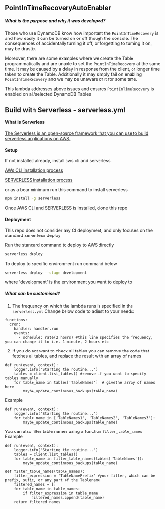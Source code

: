 <!--
title: 'PointInTimeRecoveryAutoEnabler'
description: 'This lambda ensures point in time recovery is enabled on all DynamoDB tales'
layout: Doc
framework: v1
platform: AWS
language: Python
authorLink: 'https://github.com/sylvekk'
authorName: 'Sylwester Karwacki'
authorAvatar: 'https://en.gravatar.com/userimage/151138712/3517d1908c28e1b26b2d3cb723921630.jpeg'
-->
## PointInTimeRecoveryAutoEnabler

##### What is the purpose and why it was developed?
Those who use DynamoDB know how important the ```PointInTimeRecovery``` 
is and how easily it can be turned on or off though the console. The consequences of accidentally turning it off, 
or forgetting to turning it on, may be drastic. 

Moreover, there are some examples where we create the Table programmatically and are unable to set the ```PointInTimeRecovery``` at the same time.
It may be caused by a delay in response from the client, or longer time taken to create the Table. 
Additionally it may simply fail on enabling ```PointInTimeRecovery``` and we may be unaware of it for some time.

This lambda addresses above issues and ensures ```PointInTimeRecovery``` is enabled on all/selected DynamoDB Tables

## Build with Serverless - serverless.yml
#### What is Serverless
[The Serverless is an open-source framework that you can use to build serverless applications on AWS.](https://www.serverless.com/)

#### Setup
If not installed already, install aws cli and serverless

[AWs CLI installation process](https://docs.aws.amazon.com/cli/latest/userguide/cli-chap-install.html)

[SERVERLESS installation process](https://www.serverless.com/framework/docs/getting-started/)

or as a bear minimum run this command to install serverless
```bash
npm install -g serverless
```

Once AWS CLI and SERVERLESS is installed, clone this repo

#### Deployment
This repo does not consider any CI deployment, and only focuses on the standard serverless deploy

Run the standard command to deploy to AWS directly 

```bash
serverless deploy
```

To deploy to specific environment run command below 

```bash
serverless deploy --stage development
```
where 'development' is the environment you want to deploy to



##### What can be customised?

1. The frequency on which the lambda runs is specified in the ```serverless.yml```
Change below code to adjust to your needs:
``` 
functions:
  cron:
    handler: handler.run
    events:
      - schedule: rate(2 hours) #this line specifies the frequency, you can change it to i.e. 1 minute, 2 hours etc
```

2. If you do not want to check all tables you can remove the code that fetches all tables, 
and replace the result with an array of names

``` 
def run(event, context):
    logger.info('Starting the routine...')
    tables = client.list_tables() #remove if you want to specify tables manually
    for table_name in tables['TableNames']: # givethe array of names here
        maybe_update_continuous_backups(table_name)
```

Example
``` 
def run(event, context):
    logger.info('Starting the routine...')
    for table_name in ['TableNames1', 'TableNames2', 'TableNames3']:
        maybe_update_continuous_backups(table_name)
```

You can also filter table names using a function ```filter_table_names```
Example
``` 
def run(event, context):
    logger.info('Starting the routine...')
    tables = client.list_tables()
    for table_name in filter_table_names(tables['TableNames']):
        maybe_update_continuous_backups(table_name)
```
``` 
def filter_table_names(table_names):
    filter_expression = 'TableNamePrefix' #your filter, which can be prefix, sufix, or any part of the Tablename
    filtered_names = []
    for table_name in table_names:
        if filter_expression in table_name:
            filtered_names.append(table_name)
    return filtered_names
```
